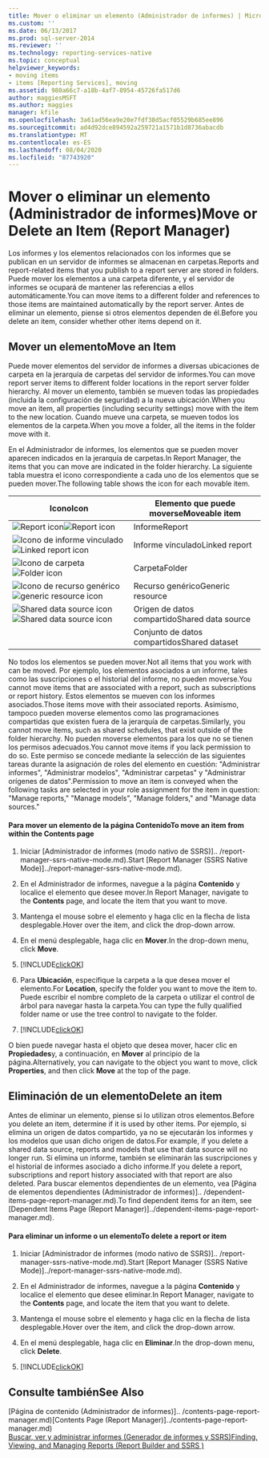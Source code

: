 ```yaml
---
title: Mover o eliminar un elemento (Administrador de informes) | Microsoft Docs
ms.custom: ''
ms.date: 06/13/2017
ms.prod: sql-server-2014
ms.reviewer: ''
ms.technology: reporting-services-native
ms.topic: conceptual
helpviewer_keywords:
- moving items
- items [Reporting Services], moving
ms.assetid: 980a66c7-a18b-4af7-8954-45726fa517d6
author: maggiesMSFT
ms.author: maggies
manager: kfile
ms.openlocfilehash: 3a61ad56ea9e20e7fdf38d5acf05529b685ee896
ms.sourcegitcommit: ad4d92dce894592a259721a1571b1d8736abacdb
ms.translationtype: MT
ms.contentlocale: es-ES
ms.lasthandoff: 08/04/2020
ms.locfileid: "87743920"
---
```

# <a name="move-or-delete-an-item-report-manager"></a><span data-ttu-id="e8ac7-102">Mover o eliminar un elemento (Administrador de informes)</span><span class="sxs-lookup"><span data-stu-id="e8ac7-102">Move or Delete an Item (Report Manager)</span></span>
  <span data-ttu-id="e8ac7-103">Los informes y los elementos relacionados con los informes que se publican en un servidor de informes se almacenan en carpetas.</span><span class="sxs-lookup"><span data-stu-id="e8ac7-103">Reports and report-related items that you publish to a report server are stored in folders.</span></span> <span data-ttu-id="e8ac7-104">Puede mover los elementos a una carpeta diferente, y el servidor de informes se ocupará de mantener las referencias a ellos automáticamente.</span><span class="sxs-lookup"><span data-stu-id="e8ac7-104">You can move items to a different folder and references to those items are maintained automatically by the report server.</span></span> <span data-ttu-id="e8ac7-105">Antes de eliminar un elemento, piense si otros elementos dependen de él.</span><span class="sxs-lookup"><span data-stu-id="e8ac7-105">Before you delete an item, consider whether other items depend on it.</span></span>  
  
## <a name="move-an-item"></a><span data-ttu-id="e8ac7-106">Mover un elemento</span><span class="sxs-lookup"><span data-stu-id="e8ac7-106">Move an Item</span></span>  
 <span data-ttu-id="e8ac7-107">Puede mover elementos del servidor de informes a diversas ubicaciones de carpeta en la jerarquía de carpetas del servidor de informes.</span><span class="sxs-lookup"><span data-stu-id="e8ac7-107">You can move report server items to different folder locations in the report server folder hierarchy.</span></span> <span data-ttu-id="e8ac7-108">Al mover un elemento, también se mueven todas las propiedades (incluida la configuración de seguridad) a la nueva ubicación.</span><span class="sxs-lookup"><span data-stu-id="e8ac7-108">When you move an item, all properties (including security settings) move with the item to the new location.</span></span> <span data-ttu-id="e8ac7-109">Cuando mueve una carpeta, se mueven todos los elementos de la carpeta.</span><span class="sxs-lookup"><span data-stu-id="e8ac7-109">When you move a folder, all the items in the folder move with it.</span></span>  
  
 <span data-ttu-id="e8ac7-110">En el Administrador de informes, los elementos que se pueden mover aparecen indicados en la jerarquía de carpetas.</span><span class="sxs-lookup"><span data-stu-id="e8ac7-110">In Report Manager, the items that you can move are indicated in the folder hierarchy.</span></span> <span data-ttu-id="e8ac7-111">La siguiente tabla muestra el icono correspondiente a cada uno de los elementos que se pueden mover.</span><span class="sxs-lookup"><span data-stu-id="e8ac7-111">The following table shows the icon for each movable item.</span></span>  
  
|<span data-ttu-id="e8ac7-112">Icono</span><span class="sxs-lookup"><span data-stu-id="e8ac7-112">Icon</span></span>|<span data-ttu-id="e8ac7-113">Elemento que puede moverse</span><span class="sxs-lookup"><span data-stu-id="e8ac7-113">Moveable item</span></span>|  
|----------|-------------------|  
|<span data-ttu-id="e8ac7-114">![Report icon](../media/hlp-16doc.gif "Icono de informe")</span><span class="sxs-lookup"><span data-stu-id="e8ac7-114">![Report icon](../media/hlp-16doc.gif "Report icon")</span></span>|<span data-ttu-id="e8ac7-115">Informe</span><span class="sxs-lookup"><span data-stu-id="e8ac7-115">Report</span></span>|  
|<span data-ttu-id="e8ac7-116">![Icono de informe vinculado](../media/hlp-16linked.gif "Icono de informe vinculado")</span><span class="sxs-lookup"><span data-stu-id="e8ac7-116">![Linked report icon](../media/hlp-16linked.gif "Linked report icon")</span></span>|<span data-ttu-id="e8ac7-117">Informe vinculado</span><span class="sxs-lookup"><span data-stu-id="e8ac7-117">Linked report</span></span>|  
|<span data-ttu-id="e8ac7-118">![Icono de carpeta](../media/hlp-16folder.gif "Icono de carpeta")</span><span class="sxs-lookup"><span data-stu-id="e8ac7-118">![Folder icon](../media/hlp-16folder.gif "Folder icon")</span></span>|<span data-ttu-id="e8ac7-119">Carpeta</span><span class="sxs-lookup"><span data-stu-id="e8ac7-119">Folder</span></span>|  
|<span data-ttu-id="e8ac7-120">![Icono de recurso genérico](../media/hlp-16file.gif "Icono de recurso genérico")</span><span class="sxs-lookup"><span data-stu-id="e8ac7-120">![generic resource icon](../media/hlp-16file.gif "generic resource icon")</span></span>|<span data-ttu-id="e8ac7-121">Recurso genérico</span><span class="sxs-lookup"><span data-stu-id="e8ac7-121">Generic resource</span></span>|  
|<span data-ttu-id="e8ac7-122">![Shared data source icon](../media/hlp-16datasource.png "Icono de origen de datos compartido")</span><span class="sxs-lookup"><span data-stu-id="e8ac7-122">![Shared data source icon](../media/hlp-16datasource.png "Shared data source icon")</span></span>|<span data-ttu-id="e8ac7-123">Origen de datos compartido</span><span class="sxs-lookup"><span data-stu-id="e8ac7-123">Shared data source</span></span>|  
||<span data-ttu-id="e8ac7-124">Conjunto de datos compartidos</span><span class="sxs-lookup"><span data-stu-id="e8ac7-124">Shared dataset</span></span>|  
  
 <span data-ttu-id="e8ac7-125">No todos los elementos se pueden mover.</span><span class="sxs-lookup"><span data-stu-id="e8ac7-125">Not all items that you work with can be moved.</span></span> <span data-ttu-id="e8ac7-126">Por ejemplo, los elementos asociados a un informe, tales como las suscripciones o el historial del informe, no pueden moverse.</span><span class="sxs-lookup"><span data-stu-id="e8ac7-126">You cannot move items that are associated with a report, such as subscriptions or report history.</span></span> <span data-ttu-id="e8ac7-127">Estos elementos se mueven con los informes asociados.</span><span class="sxs-lookup"><span data-stu-id="e8ac7-127">Those items move with their associated reports.</span></span> <span data-ttu-id="e8ac7-128">Asimismo, tampoco pueden moverse elementos como las programaciones compartidas que existen fuera de la jerarquía de carpetas.</span><span class="sxs-lookup"><span data-stu-id="e8ac7-128">Similarly, you cannot move items, such as shared schedules, that exist outside of the folder hierarchy.</span></span> <span data-ttu-id="e8ac7-129">No pueden moverse elementos para los que no se tienen los permisos adecuados.</span><span class="sxs-lookup"><span data-stu-id="e8ac7-129">You cannot move items if you lack permission to do so.</span></span> <span data-ttu-id="e8ac7-130">Este permiso se concede mediante la selección de las siguientes tareas durante la asignación de roles del elemento en cuestión: "Administrar informes", "Administrar modelos", "Administrar carpetas" y "Administrar orígenes de datos".</span><span class="sxs-lookup"><span data-stu-id="e8ac7-130">Permission to move an item is conveyed when the following tasks are selected in your role assignment for the item in question: "Manage reports," "Manage models", "Manage folders," and "Manage data sources."</span></span>  
  
#### <a name="to-move-an-item-from-within-the-contents-page"></a><span data-ttu-id="e8ac7-131">Para mover un elemento de la página Contenido</span><span class="sxs-lookup"><span data-stu-id="e8ac7-131">To move an item from within the Contents page</span></span>  
  
1.  <span data-ttu-id="e8ac7-132">Iniciar [Administrador de informes &#40;modo nativo de SSRS&#41;].. /report-manager-ssrs-native-mode.md).</span><span class="sxs-lookup"><span data-stu-id="e8ac7-132">Start [Report Manager  &#40;SSRS Native Mode&#41;]../report-manager-ssrs-native-mode.md).</span></span>  
  
2.  <span data-ttu-id="e8ac7-133">En el Administrador de informes, navegue a la página **Contenido** y localice el elemento que desee mover.</span><span class="sxs-lookup"><span data-stu-id="e8ac7-133">In Report Manager, navigate to the **Contents** page, and locate the item that you want to move.</span></span>  
  
3.  <span data-ttu-id="e8ac7-134">Mantenga el mouse sobre el elemento y haga clic en la flecha de lista desplegable.</span><span class="sxs-lookup"><span data-stu-id="e8ac7-134">Hover over the item, and click the drop-down arrow.</span></span>  
  
4.  <span data-ttu-id="e8ac7-135">En el menú desplegable, haga clic en **Mover**.</span><span class="sxs-lookup"><span data-stu-id="e8ac7-135">In the drop-down menu, click **Move**.</span></span>  
  
5.  [!INCLUDE[clickOK](../../../includes/clickok-md.md)]  
  
6.  <span data-ttu-id="e8ac7-136">Para **Ubicación**, especifique la carpeta a la que desea mover el elemento.</span><span class="sxs-lookup"><span data-stu-id="e8ac7-136">For **Location**, specify the folder you want to move the item to.</span></span> <span data-ttu-id="e8ac7-137">Puede escribir el nombre completo de la carpeta o utilizar el control de árbol para navegar hasta la carpeta.</span><span class="sxs-lookup"><span data-stu-id="e8ac7-137">You can type the fully qualified folder name or use the tree control to navigate to the folder.</span></span>  
  
7.  [!INCLUDE[clickOK](../../../includes/clickok-md.md)]  
  
 <span data-ttu-id="e8ac7-138">O bien puede navegar hasta el objeto que desea mover, hacer clic en **Propiedades**y, a continuación, en **Mover** al principio de la página.</span><span class="sxs-lookup"><span data-stu-id="e8ac7-138">Alternatively, you can navigate to the object you want to move, click **Properties**, and then click **Move** at the top of the page.</span></span>  
  
## <a name="delete-an-item"></a><span data-ttu-id="e8ac7-139">Eliminación de un elemento</span><span class="sxs-lookup"><span data-stu-id="e8ac7-139">Delete an item</span></span>  
 <span data-ttu-id="e8ac7-140">Antes de eliminar un elemento, piense si lo utilizan otros elementos.</span><span class="sxs-lookup"><span data-stu-id="e8ac7-140">Before you delete an item, determine if it is used by other items.</span></span> <span data-ttu-id="e8ac7-141">Por ejemplo, si elimina un origen de datos compartido, ya no se ejecutarán los informes y los modelos que usan dicho origen de datos.</span><span class="sxs-lookup"><span data-stu-id="e8ac7-141">For example, if you delete a shared data source, reports and models that use that data source will no longer run.</span></span> <span data-ttu-id="e8ac7-142">Si elimina un informe, también se eliminarán las suscripciones y el historial de informes asociado a dicho informe.</span><span class="sxs-lookup"><span data-stu-id="e8ac7-142">If you delete a report, subscriptions and report history associated with that report are also deleted.</span></span> <span data-ttu-id="e8ac7-143">Para buscar elementos dependientes de un elemento, vea [Página de elementos dependientes &#40;Administrador de informes&#41;].. /dependent-items-page-report-manager.md).</span><span class="sxs-lookup"><span data-stu-id="e8ac7-143">To find dependent items for an item, see [Dependent Items Page &#40;Report Manager&#41;]../dependent-items-page-report-manager.md).</span></span>  
  
#### <a name="to-delete-a-report-or-item"></a><span data-ttu-id="e8ac7-144">Para eliminar un informe o un elemento</span><span class="sxs-lookup"><span data-stu-id="e8ac7-144">To delete a report or item</span></span>  
  
1.  <span data-ttu-id="e8ac7-145">Iniciar [Administrador de informes &#40;modo nativo de SSRS&#41;].. /report-manager-ssrs-native-mode.md).</span><span class="sxs-lookup"><span data-stu-id="e8ac7-145">Start [Report Manager  &#40;SSRS Native Mode&#41;]../report-manager-ssrs-native-mode.md).</span></span>  
  
2.  <span data-ttu-id="e8ac7-146">En el Administrador de informes, navegue a la página **Contenido** y localice el elemento que desee eliminar.</span><span class="sxs-lookup"><span data-stu-id="e8ac7-146">In Report Manager, navigate to the **Contents** page, and locate the item that you want to delete.</span></span>  
  
3.  <span data-ttu-id="e8ac7-147">Mantenga el mouse sobre el elemento y haga clic en la flecha de lista desplegable.</span><span class="sxs-lookup"><span data-stu-id="e8ac7-147">Hover over the item, and click the drop-down arrow.</span></span>  
  
4.  <span data-ttu-id="e8ac7-148">En el menú desplegable, haga clic en **Eliminar**.</span><span class="sxs-lookup"><span data-stu-id="e8ac7-148">In the drop-down menu, click **Delete**.</span></span>  
  
5.  [!INCLUDE[clickOK](../../../includes/clickok-md.md)]  
  
## <a name="see-also"></a><span data-ttu-id="e8ac7-149">Consulte también</span><span class="sxs-lookup"><span data-stu-id="e8ac7-149">See Also</span></span>  
 <span data-ttu-id="e8ac7-150">[Página de contenido &#40;Administrador de informes&#41;].. /contents-page-report-manager.md)</span><span class="sxs-lookup"><span data-stu-id="e8ac7-150">[Contents Page &#40;Report Manager&#41;]../contents-page-report-manager.md)</span></span>   
 [<span data-ttu-id="e8ac7-151">Buscar, ver y administrar informes &#40;Generador de informes y SSRS&#41;</span><span class="sxs-lookup"><span data-stu-id="e8ac7-151">Finding, Viewing, and Managing Reports &#40;Report Builder and SSRS &#41;</span></span>](../report-builder/finding-viewing-and-managing-reports-report-builder-and-ssrs.md)  
  
  
